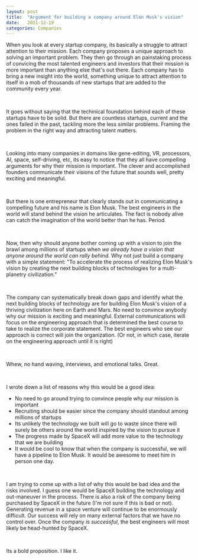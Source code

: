 ```yaml
---
layout: post
title:  "Argument for building a company around Elon Musk's vision"
date:   2021-12-19
categories: Companies
---
```


When you look at every startup company, its basically a struggle to attract attention to their mission. Each company proposes a unique approach to solving an important problem. They then go through an painstaking process of convicing the most talented engineers and investors that their mission is more important than anything else that's out there. Each company has to bring a new insight into the world, something unique to attract attention to itself in a mob of thousands of new startups that are added to the community every year. 

&nbsp;

It goes without saying that the techinical foundation behind each of these startups have to be solid. But there are countless startups, current and the ones failed in the past, tackling more the less similar problems. Framing the problem in the right way and attracting talent matters. 

&nbsp;

Looking into many companies in domains like gene-editing, VR, processors, AI, space, self-driving, etc, its easy to notice that they all have compelling arguments for why their mission is important. The clever and accomplished founders communicate their visions of the future that sounds well, pretty exciting and meaningful. 

&nbsp;

But there is one entrepreneur that clearly stands out in communicating a compelling future and his name is Elon Musk. The best engineers in the world will stand behind the vision he articulates. The fact is nobody alive can catch the imagination of the world better than he has. Period. 

&nbsp;

Now, then why should anyone bother coming up with a vision to join the brawl among millions of startups when *we already have a vision that anyone around the world can rally behind.* Why not just build a company with a simple statement: "To accelerate the process of realizing Elon Musk's vision by creating the next building blocks of technologies for a multi-planetry civilization."

&nbsp;

The company can systematically break down gaps and identify what the next building blocks of technology are for building Elon Musk's vision of a thriving civilization here on Earth and Mars. No need to convince anybody why our mission is exciting and meaningful. External communications will focus on the engineering approach that is determined the best course to take to realize the corporate statement. The best engineers who see our approach is correct will join the organization. (Or not, in which case, iterate on the engineering approach until it is right)

&nbsp;

Whew, no hand waving, interviews, and emotional talks. Great.

&nbsp;

I wrote down a list of reasons why this would be a good idea:
* No need to go around trying to convince people why our mission is important
* Recruiting should be easier since the company should standout among millions of startups
* Its unlikely the technology we built will go to waste since there will surely be others around the world inspired by the vision to pursue it
* The progress made by SpaceX will add more value to the technology that we are building 
* It would be cool to know that when the company is successful, we will have a pipeline to Elon Musk. It would be awesome to meet him in person one day. 

&nbsp;

I am trying to come up with a list of why this would be bad idea and the risks involved. I guess one would be SpaceX building the technology and out-maneuver in the process. There is also a risk of the company being purchased by SpaceX in the future (I'm not sure if this is bad or not). Generating revenue in a space venture will continue to be enormously difficult. Our success will rely on many external factors that we have no control over. Once the company *is successful*, the best engineers will most likely be head-hunted by SpaceX. 

&nbsp;

Its a bold proposition. I like it. 